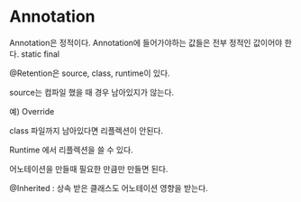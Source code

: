 # Annotation

 Annotation은 정적이다. Annotation에 들어가야하는 값들은 전부 정적인 값이어야 한다. static final

 @Retention은 source, class, runtime이 있다.

source는 컴파일 했을 때 경우 남아있지가 않는다.

 예\) Override

 class 파일까지 남아있다면 리플렉션이 안된다.

 Runtime 에서 리플렉션을 쓸 수 있다.

 어노테이션을 만들때 필요한 만큼만 만들면 된다.



@Inherited : 상속 받은 클래스도 어노테이션 영향을 받는다.



